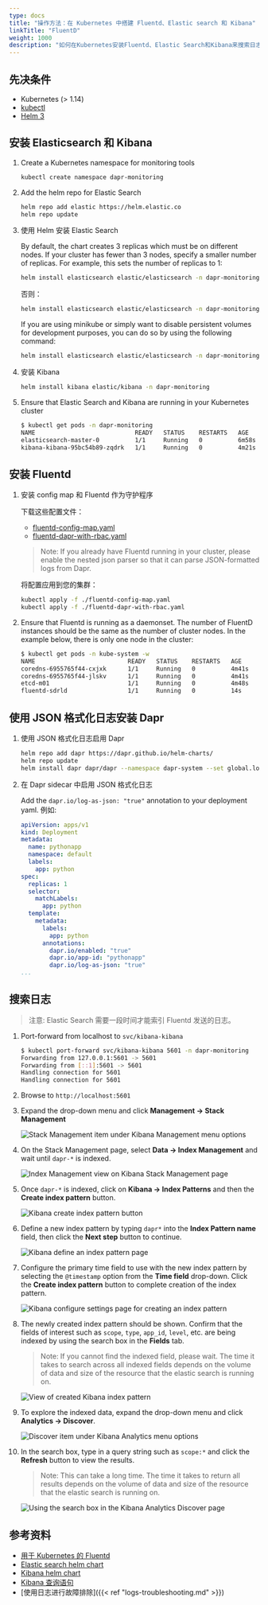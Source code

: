```yaml
---
type: docs
title: "操作方法：在 Kubernetes 中搭建 Fluentd、Elastic search 和 Kibana"
linkTitle: "FluentD"
weight: 1000
description: "如何在Kubernetes安装Fluentd、Elastic Search和Kibana来搜索日志"
---
```


## 先决条件

- Kubernetes (> 1.14)
- [kubectl](https://kubernetes.io/docs/tasks/tools/install-kubectl/)
- [Helm 3](https://helm.sh/)

## 安装 Elasticsearch 和 Kibana

1. Create a Kubernetes namespace for monitoring tools

    ```bash
    kubectl create namespace dapr-monitoring
    ```

2. Add the helm repo for Elastic Search

    ```bash
    helm repo add elastic https://helm.elastic.co
    helm repo update
    ```

3. 使用 Helm 安装 Elastic Search

    By default, the chart creates 3 replicas which must be on different nodes. If your cluster has fewer than 3 nodes, specify a smaller number of replicas.  For example, this sets the number of replicas to 1:

    ```bash
    helm install elasticsearch elastic/elasticsearch -n dapr-monitoring --set replicas=1
    ```

    否则：

    ```bash
    helm install elasticsearch elastic/elasticsearch -n dapr-monitoring
    ```

    If you are using minikube or simply want to disable persistent volumes for development purposes, you can do so by using the following command:

    ```bash
    helm install elasticsearch elastic/elasticsearch -n dapr-monitoring --set persistence.enabled=false,replicas=1
    ```

4. 安装 Kibana

    ```bash
    helm install kibana elastic/kibana -n dapr-monitoring
    ```

5. Ensure that Elastic Search and Kibana are running in your Kubernetes cluster

    ```bash
    $ kubectl get pods -n dapr-monitoring
    NAME                            READY   STATUS    RESTARTS   AGE
    elasticsearch-master-0          1/1     Running   0          6m58s
    kibana-kibana-95bc54b89-zqdrk   1/1     Running   0          4m21s
    ```

## 安装 Fluentd

1. 安装 config map 和 Fluentd 作为守护程序

    下载这些配置文件：
    - [fluentd-config-map.yaml](/docs/fluentd-config-map.yaml)
    - [fluentd-dapr-with-rbac.yaml](/docs/fluentd-dapr-with-rbac.yaml)

    > Note: If you already have Fluentd running in your cluster, please enable the nested json parser so that it can parse JSON-formatted logs from Dapr.

    将配置应用到您的集群：

    ```bash
    kubectl apply -f ./fluentd-config-map.yaml
    kubectl apply -f ./fluentd-dapr-with-rbac.yaml
    ```

2. Ensure that Fluentd is running as a daemonset. The number of FluentD instances should be the same as the number of cluster nodes. In the example below, there is only one node in the cluster:

    ```bash
    $ kubectl get pods -n kube-system -w
    NAME                          READY   STATUS    RESTARTS   AGE
    coredns-6955765f44-cxjxk      1/1     Running   0          4m41s
    coredns-6955765f44-jlskv      1/1     Running   0          4m41s
    etcd-m01                      1/1     Running   0          4m48s
    fluentd-sdrld                 1/1     Running   0          14s
    ```

## 使用 JSON 格式化日志安装 Dapr

1. 使用 JSON 格式化日志启用 Dapr

    ```bash
    helm repo add dapr https://dapr.github.io/helm-charts/
    helm repo update
    helm install dapr dapr/dapr --namespace dapr-system --set global.logAsJson=true
    ```

2. 在 Dapr sidecar 中启用 JSON 格式化日志

    Add the `dapr.io/log-as-json: "true"` annotation to your deployment yaml. 例如:

    ```yaml
    apiVersion: apps/v1
    kind: Deployment
    metadata:
      name: pythonapp
      namespace: default
      labels:
        app: python
    spec:
      replicas: 1
      selector:
        matchLabels:
          app: python
      template:
        metadata:
          labels:
            app: python
          annotations:
            dapr.io/enabled: "true"
            dapr.io/app-id: "pythonapp"
            dapr.io/log-as-json: "true"
    ...
    ```

## 搜索日志

> 注意: Elastic Search 需要一段时间才能索引 Fluentd 发送的日志。

1. Port-forward from localhost to `svc/kibana-kibana`

    ```bash
    $ kubectl port-forward svc/kibana-kibana 5601 -n dapr-monitoring
    Forwarding from 127.0.0.1:5601 -> 5601
    Forwarding from [::1]:5601 -> 5601
    Handling connection for 5601
    Handling connection for 5601
    ```

2. Browse to `http://localhost:5601`

3. Expand the drop-down menu and click **Management → Stack Management**

    ![Stack Management item under Kibana Management menu options](/images/kibana-1.png)

4. On the Stack Management page, select **Data → Index Management** and wait until `dapr-*` is indexed.

    ![Index Management view on Kibana Stack Management page](/images/kibana-2.png)

5. Once `dapr-*` is indexed, click on **Kibana → Index Patterns** and then the **Create index pattern** button.

    ![Kibana create index pattern button](/images/kibana-3.png)

6. Define a new index pattern by typing `dapr*` into the **Index Pattern name** field, then click the **Next step** button to continue.

    ![Kibana define an index pattern page](/images/kibana-4.png)

7. Configure the primary time field to use with the new index pattern by selecting the `@timestamp` option from the **Time field** drop-down. Click the **Create index pattern** button to complete creation of the index pattern.

    ![Kibana configure settings page for creating an index pattern](/images/kibana-5.png)

8. The newly created index pattern should be shown. Confirm that the fields of interest such as `scope`, `type`, `app_id`, `level`, etc. are being indexed by using the search box in the **Fields** tab.

    > Note: If you cannot find the indexed field, please wait. The time it takes to search across all indexed fields depends on the volume of data and size of the resource that the elastic search is running on.

    ![View of created Kibana index pattern](/images/kibana-6.png)

9. To explore the indexed data, expand the drop-down menu and click **Analytics → Discover**.

    ![Discover item under Kibana Analytics menu options](/images/kibana-7.png)

10. In the search box, type in a query string such as `scope:*` and click the **Refresh** button to view the results.

    > Note: This can take a long time. The time it takes to return all results depends on the volume of data and size of the resource that the elastic search is running on.

    ![Using the search box in the Kibana Analytics Discover page](/images/kibana-8.png)

## 参考资料

* [用于 Kubernetes 的 Fluentd](https://docs.fluentd.org/v/0.12/articles/kubernetes-fluentd)
* [Elastic search helm chart](https://github.com/elastic/helm-charts/tree/master/elasticsearch)
* [Kibana helm chart](https://github.com/elastic/helm-charts/tree/master/kibana)
* [Kibana 查询语句](https://www.elastic.co/guide/en/kibana/current/kuery-query.html)
* [使用日志进行故障排除]({{< ref "logs-troubleshooting.md" >}})
